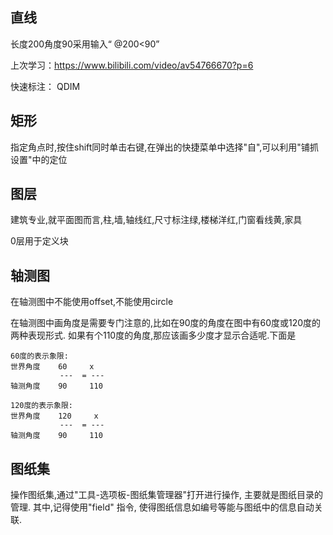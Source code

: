 
##  直线

长度200角度90采用输入“ @200<90”

上次学习：https://www.bilibili.com/video/av54766670?p=6


快速标注： QDIM

## 矩形

指定角点时,按住shift同时单击右键,在弹出的快捷菜单中选择"自",可以利用"铺抓设置"中的定位

## 图层
建筑专业,就平面图而言,柱,墙,轴线红,尺寸标注绿,楼梯洋红,门窗看线黄,家具

0层用于定义块


## 轴测图

在轴测图中不能使用offset,不能使用circle

在轴测图中画角度是需要专门注意的,比如在90度的角度在图中有60度或120度的两种表现形式.
如果有个110度的角度,那应该画多少度才显示合适呢.下面是
```text
60度的表示象限:
世界角度    60     x
           ---  = --- 
轴测角度    90     110

120度的表示象限:
世界角度    120     x
           ---  = --- 
轴测角度    90     110
```


## 图纸集

操作图纸集,通过"工具-选项板-图纸集管理器"打开进行操作, 主要就是图纸目录的管理. 其中,记得使用"field" 指令, 使得图纸信息如编号等能与图纸中的信息自动关联.


